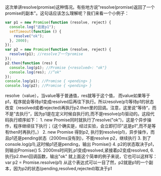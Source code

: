 这次单讲resolve(promise)这种情况。有些地方说"resolve(promise)返回了一个promise的副本"。这句话应该怎么理解呢？我们来看一个小例子： 
```js
var p1 = new Promise(function (resolve, reject) {
  console.log("这是p1");
  setTimeout(function () {
    resolve("ok");
  }, 2000);
});
var p2 = new Promise(function (resolve, reject) {
  resolve(p1); //resolve了一个promise
});
p2.then(function (res) {
  console.log(p1); //Promise {<resolved>: "ok"}
  console.log(res); //“ok"
});
console.log(p1); //Promise { <pending> }
console.log(p2); //Promise { <pending> }
```
   resolve（value），当value等于普通值，res就等于这个值， 而value如果等于p1，程序就会等待p1变成resolved后再往下执行。所以resolve(p1)等待p1的状态改变（resolved或者rejected)再执行p2.then里的回调。注意，这里说”等待“，而不是”去执行“，因为p1是在定义时候自执行的,而不是resolve(p1)驱动的。这段代码执行顺序如下：
         1. new Promise同时就执行了resolve("ok")，这是个异步操作，程序继续往下执行；（这个确实是，经过实验，会立即打印"这是p1",而不是等有then时再执行。）
         2. new Promise 得到p2, 执行到resolve(p1)，异步操作，而且p1还是pending状态（2000ms没有到)，不能resolve p2，继续执行
         3. 到了console.log(p1),这时候p1还是pending，输出 Promise(<pending>)
         4. p2的状态取决于p1，则输出Promise(<pending>)
         5. 2000ms时间到,p1变成resolved,紧接着p2变成resolved,
         6. 执行p2.then回调函数，输出"ok"
         就上面这个简单的例子来说，它也可以这样写：
var p2 = Promise.resolve(p1) 
 从这个表达式可以一目了然，p2就是p1的一个副本，因为p2的状态(pending,resolved,rejected)取决于p1
